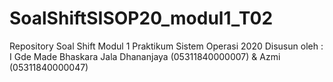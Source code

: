 # SoalShiftSISOP20_modul1_T02
Repository Soal Shift Modul 1 Praktikum Sistem Operasi 2020
Disusun oleh : I Gde Made Bhaskara Jala Dhananjaya (05311840000007) & Azmi (05311840000047)
